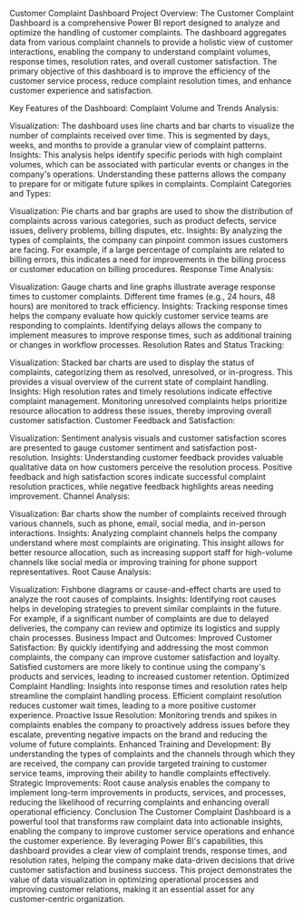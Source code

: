 Customer Complaint Dashboard
Project Overview:
The Customer Complaint Dashboard is a comprehensive Power BI report designed to analyze and optimize the handling of customer complaints. The dashboard aggregates data from various complaint channels to provide a holistic view of customer interactions, enabling the company to understand complaint volumes, response times, resolution rates, and overall customer satisfaction. The primary objective of this dashboard is to improve the efficiency of the customer service process, reduce complaint resolution times, and enhance customer experience and satisfaction.

Key Features of the Dashboard:
Complaint Volume and Trends Analysis:

Visualization: The dashboard uses line charts and bar charts to visualize the number of complaints received over time. This is segmented by days, weeks, and months to provide a granular view of complaint patterns.
Insights: This analysis helps identify specific periods with high complaint volumes, which can be associated with particular events or changes in the company's operations. Understanding these patterns allows the company to prepare for or mitigate future spikes in complaints.
Complaint Categories and Types:

Visualization: Pie charts and bar graphs are used to show the distribution of complaints across various categories, such as product defects, service issues, delivery problems, billing disputes, etc.
Insights: By analyzing the types of complaints, the company can pinpoint common issues customers are facing. For example, if a large percentage of complaints are related to billing errors, this indicates a need for improvements in the billing process or customer education on billing procedures.
Response Time Analysis:

Visualization: Gauge charts and line graphs illustrate average response times to customer complaints. Different time frames (e.g., 24 hours, 48 hours) are monitored to track efficiency.
Insights: Tracking response times helps the company evaluate how quickly customer service teams are responding to complaints. Identifying delays allows the company to implement measures to improve response times, such as additional training or changes in workflow processes.
Resolution Rates and Status Tracking:

Visualization: Stacked bar charts are used to display the status of complaints, categorizing them as resolved, unresolved, or in-progress. This provides a visual overview of the current state of complaint handling.
Insights: High resolution rates and timely resolutions indicate effective complaint management. Monitoring unresolved complaints helps prioritize resource allocation to address these issues, thereby improving overall customer satisfaction.
Customer Feedback and Satisfaction:

Visualization: Sentiment analysis visuals and customer satisfaction scores are presented to gauge customer sentiment and satisfaction post-resolution.
Insights: Understanding customer feedback provides valuable qualitative data on how customers perceive the resolution process. Positive feedback and high satisfaction scores indicate successful complaint resolution practices, while negative feedback highlights areas needing improvement.
Channel Analysis:

Visualization: Bar charts show the number of complaints received through various channels, such as phone, email, social media, and in-person interactions.
Insights: Analyzing complaint channels helps the company understand where most complaints are originating. This insight allows for better resource allocation, such as increasing support staff for high-volume channels like social media or improving training for phone support representatives.
Root Cause Analysis:

Visualization: Fishbone diagrams or cause-and-effect charts are used to analyze the root causes of complaints.
Insights: Identifying root causes helps in developing strategies to prevent similar complaints in the future. For example, if a significant number of complaints are due to delayed deliveries, the company can review and optimize its logistics and supply chain processes.
Business Impact and Outcomes:
Improved Customer Satisfaction: By quickly identifying and addressing the most common complaints, the company can improve customer satisfaction and loyalty. Satisfied customers are more likely to continue using the company's products and services, leading to increased customer retention.
Optimized Complaint Handling: Insights into response times and resolution rates help streamline the complaint handling process. Efficient complaint resolution reduces customer wait times, leading to a more positive customer experience.
Proactive Issue Resolution: Monitoring trends and spikes in complaints enables the company to proactively address issues before they escalate, preventing negative impacts on the brand and reducing the volume of future complaints.
Enhanced Training and Development: By understanding the types of complaints and the channels through which they are received, the company can provide targeted training to customer service teams, improving their ability to handle complaints effectively.
Strategic Improvements: Root cause analysis enables the company to implement long-term improvements in products, services, and processes, reducing the likelihood of recurring complaints and enhancing overall operational efficiency.
Conclusion
The Customer Complaint Dashboard is a powerful tool that transforms raw complaint data into actionable insights, enabling the company to improve customer service operations and enhance the customer experience. By leveraging Power BI's capabilities, this dashboard provides a clear view of complaint trends, response times, and resolution rates, helping the company make data-driven decisions that drive customer satisfaction and business success. This project demonstrates the value of data visualization in optimizing operational processes and improving customer relations, making it an essential asset for any customer-centric organization.
